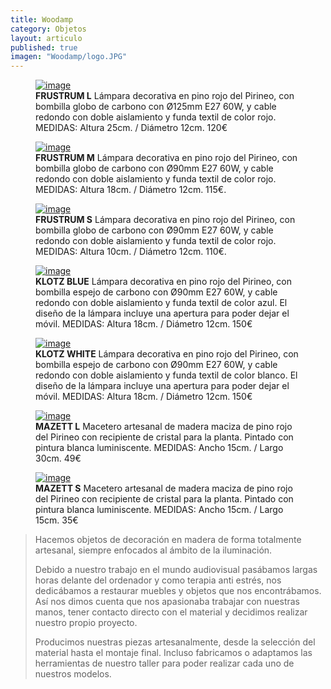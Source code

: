 ```yaml
---
title: Woodamp
category: Objetos
layout: articulo
published: true
imagen: "Woodamp/logo.JPG"
---
```


<div class="figure-group">
<figure>
	<a href="/images/Woodamp/FrustrumL.jpg"><img src="/images/Woodamp/FrustrumL.jpg" alt="image"></a>
	<figcaption><b>FRUSTRUM L</b>
Lámpara decorativa en pino rojo del Pirineo, con bombilla globo de carbono con Ø125mm E27 60W, y cable redondo con doble aislamiento y funda textil de color rojo.
MEDIDAS:
Altura 25cm. / Diámetro 12cm. 120€ </figcaption>
</figure>

<figure>
	<a href="/images/Woodamp/FrustrumM.jpg"><img src="/images/Woodamp/FrustrumM.jpg" alt="image"></a>
	<figcaption><b>FRUSTRUM M</b> 
Lámpara decorativa en pino rojo del Pirineo, con bombilla globo de carbono con Ø90mm E27 60W, y cable redondo con doble aislamiento y funda textil de color rojo.
MEDIDAS:
Altura 18cm. / Diámetro 12cm. 115€.</figcaption>
</figure>

<figure>
	<a href="/images/Woodamp/FrustrumS.jpg"><img src="/images/Woodamp/FrustrumS.jpg" alt="image"></a>
	<figcaption><b> FRUSTRUM S</b> 
Lámpara decorativa en pino rojo del Pirineo, con bombilla globo de carbono con Ø90mm E27 60W, y cable redondo con doble aislamiento y funda textil de color rojo.
MEDIDAS:
Altura 10cm. / Diámetro 12cm. 110€.</figcaption>
</figure>
</div>

<div class="figure-group">
<figure>
	<a href="/images/Woodamp/Klotz01Azul.jpg"><img src="/images/Woodamp/Klotz01Azul.jpg" alt="image"></a>
	<figcaption><b>KLOTZ BLUE</b> 
Lámpara decorativa en pino rojo del Pirineo, con bombilla espejo de carbono con Ø90mm E27 60W, y cable redondo con doble aislamiento y funda textil de color azul. El diseño de la lámpara incluye una apertura para poder dejar el móvil.
MEDIDAS:
Altura 18cm. / Diámetro 12cm. 150€</figcaption>
</figure>

<figure>
	<a href="/images/Woodamp/Klotz01Blanco.jpg"><img src="/images/Woodamp/Klotz01Blanco.jpg" alt="image"></a>
	<figcaption><b>KLOTZ WHITE</b> 
Lámpara decorativa en pino rojo del Pirineo, con bombilla espejo de carbono con Ø90mm E27 60W, y cable redondo con doble aislamiento y funda textil de color blanco. El diseño de la lámpara incluye una apertura para poder dejar el móvil.
MEDIDAS:
Altura 18cm. / Diámetro 12cm. 150€</figcaption>
</figure>
</div>

<div class="figure-group">
<figure>
	<a href="/images/Woodamp/MazettL.jpg"><img src="/images/Woodamp/MazettL.jpg" alt="image"></a>
	<figcaption><b>MAZETT L</b> 
Macetero artesanal de madera maciza de pino rojo del Pirineo con recipiente de cristal para la planta.
Pintado con pintura blanca luminiscente.
MEDIDAS:
Ancho 15cm. / Largo 30cm. 49€</figcaption>
</figure>

<figure>
	<a href="/images/Woodamp/MazettS.jpg"><img src="/images/Woodamp/MazettS.jpg" alt="image"></a>
	<figcaption><b>MAZETT S</b> 
Macetero artesanal de madera maciza de pino rojo del Pirineo con recipiente de cristal para la planta.
Pintado con pintura blanca luminiscente.
MEDIDAS:
 Ancho 15cm. / Largo 15cm. 35€</figcaption>
</figure>
</div>

>Hacemos objetos de decoración en madera de forma totalmente artesanal, siempre enfocados al ámbito de la iluminación.
>
>Debido a nuestro trabajo en el mundo audiovisual pasábamos largas horas delante del ordenador y como terapia anti estrés, nos dedicábamos a restaurar muebles y objetos que nos encontrábamos. Así nos dimos cuenta que nos apasionaba trabajar con nuestras manos, tener contacto directo con el material y decidimos realizar nuestro propio proyecto.
>
>Producimos nuestras piezas artesanalmente, desde la selección del material hasta el montaje final. Incluso fabricamos o adaptamos las herramientas de nuestro taller para poder realizar cada uno de nuestros modelos.


